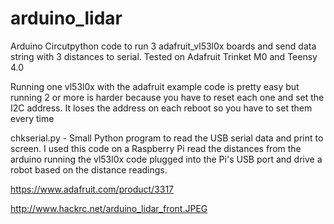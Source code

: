 # arduino_lidar
Arduino Circutpython code to run 3 adafruit_vl53l0x boards and send data string with 3 distances to serial. Tested on Adafruit Trinket M0 and Teensy 4.0

Running one vl53l0x with the adafruit example code is pretty easy but running 2 or more is harder because you have to reset each one and set the I2C address. It loses the address on each reboot so you have to set them every time

chkserial.py - Small Python program to read the USB serial data and print to screen. I used this code on a Raspberry Pi read the distances from the arduino running the vl53l0x code plugged into the Pi's USB port and drive a robot based on the distance readings.

https://www.adafruit.com/product/3317

http://www.hackrc.net/arduino_lidar_front.JPEG
